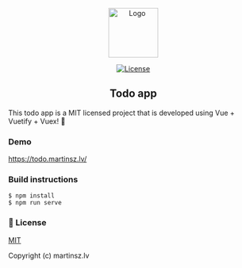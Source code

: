 <p align="center">
  <a href="https://todo.martinsz.lv" target="_blank">
    <img alt="Logo" width="100" src="https://todo.martinsz.lv/img/icon-144.png">
  </a>
</p>

<p align="center">
  <a href="https://github.com/vuetifyjs/vuetify/blob/master/LICENSE.md">
    <img src="https://todo.martinsz.lv/img/mit.svg" alt="License">
  </a>
</p>

<h2 align="center">Todo app</h2>

This todo app is a MIT licensed project that is developed using Vue + Vuetify + Vuex! 🎉

### Demo
https://todo.martinsz.lv/

### Build instructions

````
$ npm install
$ npm run serve
````

### 📑 License

[MIT](http://opensource.org/licenses/MIT)

Copyright (c) martinsz.lv
